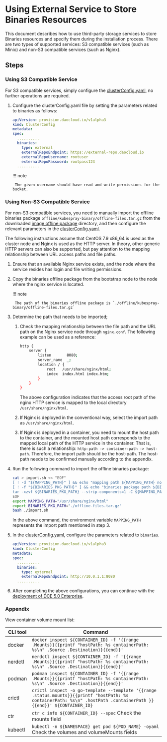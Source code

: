 # Using External Service to Store Binaries Resources

This document describes how to use third-party storage services to store Binaries resources and specify them during the installation process. There are two types of supported services: S3 compatible services (such as Minio) and non-S3 compatible services (such as Nginx).

## Steps

### Using S3 Compatible Service

For S3 compatible services, simply configure the [clusterConfig.yaml](../cluster-config.md), no further operations are required.

1. Configure the clusterConfig.yaml file by setting the parameters related to binaries as follows:

    ```yaml
    apiVersion: provision.daocloud.io/v1alpha3
    kind: ClusterConfig
    metadata:
    spec:
      ..........
      binaries:
        type: external
        externalRepoEndpoint: https://external-repo.daocloud.io
        externalRepoUsername: rootuser
        externalRepoPassword: rootpass123
      ..........
    ```

    !!! note

        The given username should have read and write permissions for the bucket.

### Using Non-S3 Compatible Service

For non-S3 compatible services, you need to manually import the offline binaries package `offline/kubespray-binary/offline-files.tar.gz` from the downloaded [image offline package](../start-install.md/#_1) directory,
and then configure the relevant parameters in the [clusterConfig.yaml](../cluster-config.md).

The following instructions assume that CentOS 7.9 x86_64 is used as the cluster node and Nginx is used as the HTTP server.
In theory, other generic HTTP servers can also be supported, but pay attention to the mapping relationship between URL access paths and file paths.

1. Ensure that an available Nginx service exists, and the node where the service resides has login and file writing permissions.
2. Copy the binaries offline package from the bootstrap node to the node where the nginx service is located.

    !!! note

        The path of the binaries offline package is `./offline/kubespray-binary/offline-files.tar.gz`

3. Determine the path that needs to be imported;

    1. Check the mapping relationship between the file path and the URL path on the Nginx service node through `nginx.conf`. The following example can be used as a reference:

        ```bash
        http {
            server {
                listen       8080;
                server_name  _;
                location / {
                    root   /usr/share/nginx/html;
                    index  index.html index.htm;
                }
            }
        }
        ```

        The above configuration indicates that the access root path of the nginx HTTP service is mapped to the local directory `/usr/share/nginx/html`.

    2. If Nginx is deployed in the conventional way, select the import path as `/usr/share/nginx/html`.
    3. If Nginx is deployed in a container, you need to mount the host path to the container, and the mounted host path corresponds to the mapped local path of the HTTP service in the container.
       That is, there is such a relationship: `http-path -> container-path -> host-path`. Therefore, the import path should be the host-path. The host-path needs to be confirmed manually according to the appendix.

4. Run the following command to import the offline binaries package:

    ```bash
    cat > import.sh << "EOF"
    [ ! -d "${MAPPING_PATH}" ] && echo "mapping path ${MAPPING_PATH} not found" && exit 1
    [ ! -f "${BINARIES_PKG_PATH}" ] && echo "binaries package path ${BINARIES_PKG_PATH} not found" && exit 1
    tar -xzvf ${BINARIES_PKG_PATH} --strip-components=1 -C ${MAPPING_PATH}
    EOF
    export MAPPING_PATH="/usr/share/nginx/html"
    export BINARIES_PKG_PATH="./offline-files.tar.gz"
    bash ./import.sh
    ```

    In the above command, the environment variable `MAPPING_PATH` represents the import path mentioned in step 3.

5. In the [clusterConfig.yaml](../cluster-config.md), configure the parameters related to `binaries`.

    ```yaml
    apiVersion: provision.daocloud.io/v1alpha3
    kind: ClusterConfig
    metadata:
    spec:
      ..........
      binaries:
        type: external
        externalRepoEndpoint: http://10.0.1.1:8080
      ..........
    ```

6. After completing the above configurations, you can continue with the [deployment of DCE 5.0 Enterprise](../start-install.md).

### Appendix

View container volume mount list:

| CLI tool | Command |
| --- | --- |
|docker|`docker inspect ${CONTAINER_ID} -f '{{range .Mounts}}{{printf "hostPath: %s containerPath: %s\n" .Source .Destination}}{{end}}'`|
|nerdctl|`nerdctl inspect ${CONTAINER_ID} -f '{{range .Mounts}}{{printf "hostPath: %s containerPath: %s\n" .Source .Destination}}{{end}}'`|
|podman| `podman inspect ${CONTAINER_ID} -f '{{range .Mounts}}{{printf "hostPath: %s containerPath: %s\n" .Source .Destination}}{{end}}'`|
|crictl| `crictl inspect -o go-template --template '{{range .status.mounts}}{{printf "hostPath: %s containerPath: %s\n" .hostPath .containerPath }}{{end}}' ${CONTAINER_ID}`|
|ctr| `ctr c info ${CONTAINER_ID} --spec` Check the mounts field |
|kubectl|`kubectl -n ${NAMESPACE} get pod ${POD_NAME} -oyaml` Check the volumes and volumeMounts fields |

